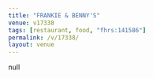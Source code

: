```yaml
---
title: "FRANKIE & BENNY'S"
venue: v17338
tags: [restaurant, food, "fhrs:141586"]
permalink: /v/17338/
layout: venue
---
```

null